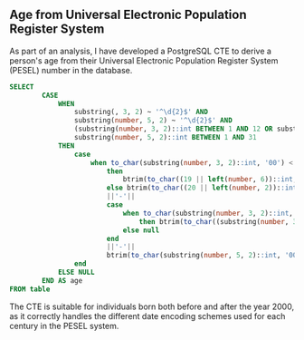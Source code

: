 ## Age from Universal Electronic Population Register System

As part of an analysis, I have developed a PostgreSQL CTE to derive a person's age from their Universal Electronic Population Register System (PESEL) number in the database.

```sql
SELECT
        CASE
            WHEN
                substring(, 3, 2) ~ '^\d{2}$' AND
                substring(number, 5, 2) ~ '^\d{2}$' AND
                (substring(number, 3, 2)::int BETWEEN 1 AND 12 OR substring(number, 3, 2)::int BETWEEN 21 AND 42) AND
                substring(number, 5, 2)::int BETWEEN 1 AND 31
            THEN
                case
                    when to_char(substring(number, 3, 2)::int, '00') < '20'
                        then
                            btrim(to_char((19 || left(number, 6))::int, '0000-00-00'))
                        else btrim(to_char((20 || left(number, 2))::int, '0000'))
                        ||'-'||
                        case
                            when to_char(substring(number, 3, 2)::int, '00') > '20' and to_char(substring(number, 3, 2)::int, '00') <= '42'
                                then btrim(to_char((substring(number, 3, 2)::int - 20)::int, '00'))
                            else null
                        end
                        ||'-'||
                        btrim(to_char(substring(number, 5, 2)::int, '00'))
                end
            ELSE NULL
        END AS age
FROM table
```
The CTE is suitable for individuals born both before and after the year 2000, as it correctly handles the different date encoding schemes used for each century in the PESEL system.
